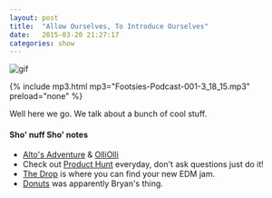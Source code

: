 ```yaml
---
layout: post
title:  "Allow Ourselves, To Introduce Ourselves"
date:   2015-03-20 21:27:17
categories: show
---
```

![gif](/images/podcast-001.gif)

{% include mp3.html mp3="Footsies-Podcast-001-3_18_15.mp3" preload="none" %}

Well here we go. We talk about a bunch of cool stuff.

#### Sho' nuff Sho' notes
* [Alto's Adventure](http://altosadventure.com) & [OlliOlli](http://www.roll7.co.uk)
* Check out [Product Hunt](http://www.producthunt.com) everyday, don't ask questions just do it! 
* [The Drop](https://thedrop.club) is where you can find your new EDM jam.
* [Donuts](https://en.wikipedia.org/wiki/Doughnut) was apparently Bryan's thing.

